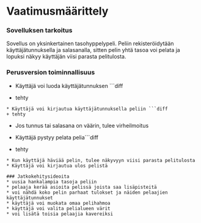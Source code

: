 # Vaatimusmäärittely
 
### Sovelluksen tarkoitus
Sovellus on yksinkertainen tasohyppelypeli. Peliin rekisteröidytään käyttäjätunnuksella ja salasanalla, sitten pelin yhtä tasoa voi pelata ja lopuksi 
näkyy käyttäjän viisi parasta pelitulosta.

### Perusversion toiminnallisuus
* Käyttäjä voi luoda käyttäjätunnuksen ```diff
+ tehty
```
* Käyttäjä voi kirjautua käyttäjätunnuksella peliin ```diff
+ tehty
```
  - Jos tunnus tai salasana on väärin, tulee virheilmoitus
* Käyttäjä pystyy pelata pelia```diff
+ tehty
```
* Kun käyttäjä häviää pelin, tulee näkyvyyn viisi parasta pelitulosta
* Käyttäjä voi kirjautua ulos pelistä

### Jatkokehitysideoita
* uusia hankalampia tasoja peliin
* pelaaja kerää asioita pelissä joista saa lisäpisteitä
* voi nähdä koko pelin parhaat tulokset ja näiden pelaajien käyttäjätunnukset
* käyttäjä voi muokata omaa pelihahmoa
* käyttäjä voi valita pelialueen värit
* voi lisätä toisia pelaajia kavereiksi
